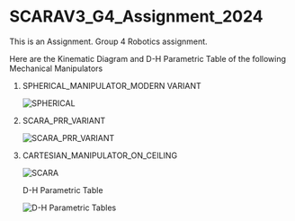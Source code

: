 # SCARAV3_G4_Assignment_2024
This is an Assignment.
Group 4 Robotics assignment.

Here are the Kinematic Diagram and D-H Parametric Table of the following Mechanical Manipulators

1. SPHERICAL_MANIPULATOR_MODERN VARIANT
   
   ![SPHERICAL](https://github.com/chrstnmrys/SCARAV3_G4_Assignment_2024/assets/157685794/5a809d63-5844-46d0-ac0c-15303bf1acc5)

3. SCARA_PRR_VARIANT
   
   ![SCARA_PRR_VARIANT](https://github.com/chrstnmrys/SCARAV3_G4_Assignment_2024/assets/157685794/cd19602e-a170-4a45-9492-729b9de496a3)

4. CARTESIAN_MANIPULATOR_ON_CEILING
   
   ![SCARA](https://github.com/chrstnmrys/SCARAV3_G4_Assignment_2024/assets/157685794/0c14deff-1e19-4122-9fe9-b36349a9d1e4)


   D-H Parametric Table
   
   ![D-H Parametric Tables](https://github.com/chrstnmrys/SCARAV3_G4_Assignment_2024/assets/157685794/6f5a0a12-fefd-4b75-9d0c-11ccecd58563)


